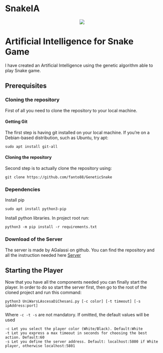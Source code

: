 # SnakeIA
<div style="text-align:center">
    <img src="https://i.ibb.co/Qkmm8yz/board.png">
</div>

# Artificial Intelligence for Snake Game
I have created an Artificial Intelligence using the genetic algorithm able to play Snake game.

## Prerequisites

### Cloning the repository
First of all you need to clone the repository to your local machine.

#### Getting Git
The first step is having git installed on your local machine. If you’re on a Debian-based distribution, 
such as Ubuntu, try apt:

```
sudo apt install git-all
```

#### Cloning the repository
Second step is to actually clone the repository using:
```
git clone https://github.com/fanto88/GeneticSnake
```

### Dependencies
Install pip
```
sudo apt install python3-pip
```

Install python libraries. In project root run:
```
python3 -m pip install -r requirements.txt
```


### Download of the Server
The server is made by AGalassi on github. You can find the repository and all the instruction needed here [Server](https://github.com/AGalassi/TablutCompetition)

## Starting the Player
Now that you have all the components needed you can finally start the player. In order to do so start the server first,
then go to the root of the cloned project and run this command:
```
python3 UniWarsLAscesaDiChesani.py [-c color] [-t timeout] [-s ipAddress:port]
```

Where ``` -c -t -s ``` are not mandatory. If omitted, the default values ​​will be used
``` 
-c Let you select the player color (White/Black). Default:White
-t Let you express a max timeout in seconds for choosing the best action. Default:60
-s Let you define the server address. Default: localhost:5800 if White player, otherwise localhost:5801
```
